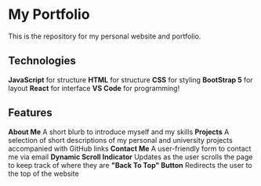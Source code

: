 # My Portfolio
This is the repository for my personal website and portfolio.

## Technologies
**JavaScript** for structure
**HTML** for structure
**CSS** for styling
**BootStrap 5** for layout
**React** for interface
**VS Code** for programming!

## Features
**About Me** A short blurb to introduce myself and my skills
**Projects** A selection of short descriptions of my personal and university projects accompanied with GitHub links
**Contact Me** A user-friendly form to contact me via email
**Dynamic Scroll Indicator** Updates as the user scrolls the page to keep track of where they are
**"Back To Top" Button** Redirects the user to the top of the website
